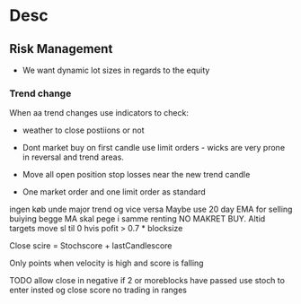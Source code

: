 # Desc

## Risk Management

* We want dynamic lot sizes in regards to the equity

### Trend change

When aa trend changes use indicators to check:

* weather to close postiions or not

* Dont market buy on first candle use limit orders - wicks are very prone in reversal and trend areas.

* Move all open position stop losses near the new trend candle

* One market order and one limit order as standard

ingen køb unde major trend og vice versa
Maybe use 20 day EMA for selling buiying
begge MA skal pege i samme renting
NO MAKRET BUY. Altid targets
move sl til 0 hvis pofit > 0.7 * blocksize

Close scire = Stochscore + lastCandlescore

Only points when velocity is high and score is falling

TODO 
allow close in negative if 2 or moreblocks have passed
use stoch to enter insted og close score
no trading in ranges
